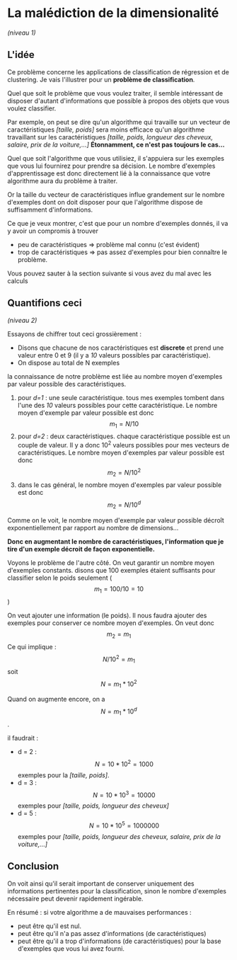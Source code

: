 <script type="text/javascript" async src="//cdn.bootcss.com/mathjax/2.7.0/MathJax.js?config=TeX-AMS-MML_HTMLorMML"></script>
<script type="text/javascript" async src="https://cdnjs.cloudflare.com/ajax/libs/mathjax/2.7.1/MathJax.js?config=TeX-MML-AM_CHTML"></script>

# La malédiction de la dimensionalité
*(niveau 1)*

## L'idée
Ce problème concerne les applications de classification de régression et de clustering. Je vais l'illustrer pour un **problème de classification**.


Quel que soit le problème que vous voulez traiter, il semble intéressant de
disposer d'autant d'informations que possible à propos des objets que vous
voulez classifier.

Par exemple, on peut se dire qu'un algorithme qui travaille sur un vecteur
de caractéristiques *[taille, poids]* sera moins efficace qu'un algorithme
travaillant sur les caractéristiques
*[taille, poids, longueur des cheveux, salaire, prix de la voiture,...]*
**Étonnamment, ce n'est pas toujours le cas...**

Quel que soit l'algorithme que vous utilisiez, il s'appuiera sur les exemples
que vous lui fournirez pour prendre sa décision.
Le nombre d'exemples d'apprentissage est donc directement lié à la connaissance
que votre algorithme aura du problème à traiter.

Or la taille du vecteur de caractéristiques influe grandement sur le nombre
d'exemples dont on doit disposer pour que l'algorithme dispose de suffisamment
d'informations.

Ce que je veux montrer, c'est que pour un nombre d'exemples donnés,
il va y avoir un compromis à trouver
- peu de caractéristiques => problème mal connu (c'est évident)
- trop de caractéristiques => pas assez d'exemples pour bien connaître le
problème.

Vous pouvez sauter à la section suivante si vous avez du mal avec les calculs

## Quantifions ceci
*(niveau 2)*

Essayons de chiffrer tout ceci grossièrement :
- Disons que chacune de nos caractéristiques est **discrete** et prend une valeur entre 0 et 9 (il y a *10* valeurs possibles par caractéristique).
- On dispose au total de N exemples

la connaissance de notre problème est liée au nombre moyen d'exemples par valeur
possible des caractéristiques.

1. pour *d=1* : une seule caractéristique.
  tous mes exemples tombent dans l'une des *10* valeurs possibles pour cette
  caractéristique.
  Le nombre moyen d'exemple par valeur possible est donc $$m_1 = N /10 $$
2. pour *d=2* : deux caractéristiques.
    chaque caractéristique possible est un couple de valeur. Il y a donc
    $10^2$ valeurs possibles pour mes vecteurs de caractéristiques.
    Le nombre moyen d'exemples par valeur possible est donc $$m_2 = N /10^2 $$
3. dans le cas général, le nombre moyen d'exemples par valeur possible est donc
$$m_2 = N /10^d $$

Comme on le voit, le nombre moyen d'exemple par valeur possible décroît
exponentiellement par rapport au nombre de dimensions...

**Donc en augmentant le nombre de caractéristiques, l'information que je tire d'un exemple décroit de façon exponentielle.**

Voyons le problème de l'autre côté. On veut garantir un nombre moyen d'exemples
constants. disons que 100 exemples étaient suffisants pour classifier selon le poids
seulement ($$m_1 = 100/10 = 10$$)

On veut ajouter une information (le poids). Il nous faudra ajouter des exemples
pour conserver ce nombre moyen d'exemples. On veut donc $$m_2=m_1$$
Ce qui implique :
$$ N/10^2 = m_1$$ soit $$N = m_1 * 10^2$$

Quand on augmente encore, on a $$ N = m_1 * 10^d$$.

il faudrait :
- d = 2 : $$N = 10*10^2 = 1000$$ exemples pour la *[taille, poids]*.
- d = 3 : $$N = 10*10^3 = 10000$$ exemples pour
*[taille, poids, longueur des cheveux]*
- d = 5 : $$N = 10*10^5 = 1 000 000$$ exemples pour
*[taille, poids, longueur des cheveux, salaire, prix de la voiture,...]*

## Conclusion

On voit ainsi qu'il serait important de conserver uniquement des informations
pertinentes pour la classification, sinon le nombre d'exemples nécessaire peut
devenir rapidement ingérable.

En résumé : si votre algorithme a de mauvaises performances :
- peut être qu'il est nul.
- peut être qu'il n'a pas assez d'informations (de caractéristiques)
- peut être qu'il a trop d'informations (de caractéristiques) pour la base
d'exemples que vous lui avez fourni.
